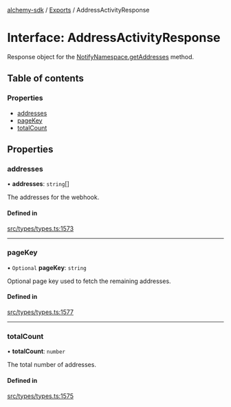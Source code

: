 [alchemy-sdk](../README.md) / [Exports](../modules.md) / AddressActivityResponse

# Interface: AddressActivityResponse

Response object for the [NotifyNamespace.getAddresses](../classes/NotifyNamespace.md#getaddresses) method.

## Table of contents

### Properties

- [addresses](AddressActivityResponse.md#addresses)
- [pageKey](AddressActivityResponse.md#pagekey)
- [totalCount](AddressActivityResponse.md#totalcount)

## Properties

### addresses

• **addresses**: `string`[]

The addresses for the webhook.

#### Defined in

[src/types/types.ts:1573](https://github.com/alchemyplatform/alchemy-sdk-js/blob/d97ef0d/src/types/types.ts#L1573)

___

### pageKey

• `Optional` **pageKey**: `string`

Optional page key used to fetch the remaining addresses.

#### Defined in

[src/types/types.ts:1577](https://github.com/alchemyplatform/alchemy-sdk-js/blob/d97ef0d/src/types/types.ts#L1577)

___

### totalCount

• **totalCount**: `number`

The total number of addresses.

#### Defined in

[src/types/types.ts:1575](https://github.com/alchemyplatform/alchemy-sdk-js/blob/d97ef0d/src/types/types.ts#L1575)
